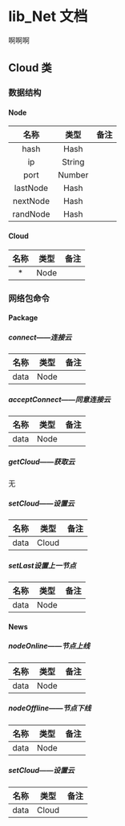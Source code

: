 # lib_Net 文档

啊啊啊

## Cloud 类

### 数据结构

#### Node

|    名称    |   类型   |  备注  |
| :------: | :----: | :--: |
|   hash   |  Hash  |      |
|    ip    | String |      |
|   port   | Number |      |
| lastNode |  Hash  |      |
| nextNode |  Hash  |      |
| randNode |  Hash  |      |

#### Cloud

|  名称  |  类型  |  备注  |
| :--: | :--: | :--: |
|  *   | Node |      |

### 网络包命令

#### Package

##### connect——连接云

|  名称  |  类型  |  备注  |
| :--: | :--: | :--: |
| data | Node |      |

##### acceptConnect——同意连接云

|  名称  |  类型  |  备注  |
| :--: | :--: | :--: |
| data | Node |      |

##### getCloud——获取云

无

##### setCloud——设置云

|  名称  |  类型   |  备注  |
| :--: | :---: | :--: |
| data | Cloud |      |

##### setLast设置上一节点

|  名称  |  类型  |  备注  |
| :--: | :--: | :--: |
| data | Node |      |

#### News

##### nodeOnline——节点上线

|  名称  |  类型  |  备注  |
| :--: | :--: | :--: |
| data | Node |      |

##### nodeOffline——节点下线

|  名称  |  类型  |  备注  |
| :--: | :--: | :--: |
| data | Node |      |

##### setCloud——设置云

|  名称  |  类型   |  备注  |
| :--: | :---: | :--: |
| data | Cloud |      |